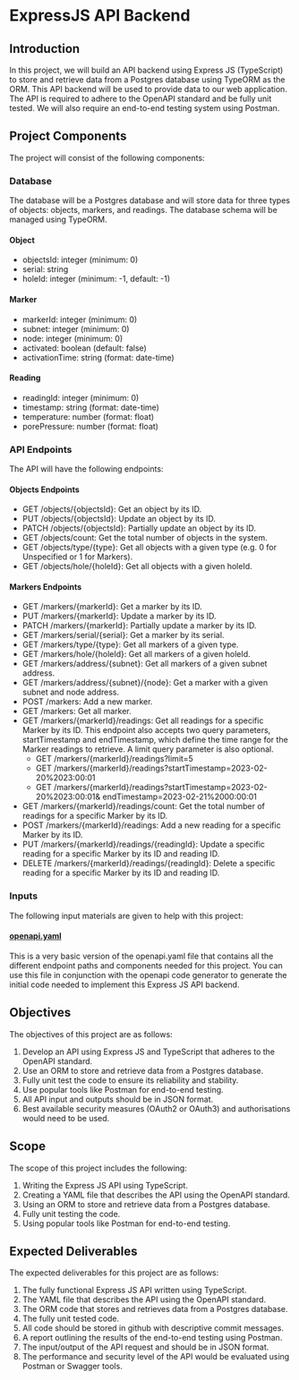 # ExpressJS API Backend

## Introduction
In this project, we will build an API backend using Express JS (TypeScript) to store and retrieve data from a Postgres database using TypeORM as the ORM. This API backend will be used to provide data to our web application. The API is required to adhere to the OpenAPI standard and be fully unit tested. We will also require an end-to-end testing system using Postman.

## Project Components
The project will consist of the following components:
### Database
The database will be a Postgres database and will store data for three types of objects: objects, markers, and readings. The database schema will be managed using TypeORM.
#### Object
- objectsId: integer (minimum: 0)
- serial: string
- holeId: integer (minimum: -1, default: -1)
#### Marker
- markerId: integer (minimum: 0)
- subnet: integer (minimum: 0)
- node: integer (minimum: 0)
- activated: boolean (default: false)
- activationTime: string (format: date-time)
#### Reading
- readingId: integer (minimum: 0)
- timestamp: string (format: date-time)
- temperature: number (format: float)
- porePressure: number (format: float)
### API Endpoints
The API will have the following endpoints:
#### Objects Endpoints
- GET /objects/{objectsId}: Get an object by its ID.
- PUT /objects/{objectsId}: Update an object by its ID.
- PATCH /objects/{objectsId}: Partially update an object by its ID.
- GET /objects/count: Get the total number of objects in the system.
- GET /objects/type/{type}: Get all objects with a given type (e.g. 0 for Unspecified or 1 for Markers).
- GET /objects/hole/{holeId}: Get all objects with a given holeId.
#### Markers Endpoints
- GET /markers/{markerId}: Get a marker by its ID.
- PUT /markers/{markerId}: Update a marker by its ID.
- PATCH /markers/{markerId}: Partially update a marker by its ID.
- GET /markers/serial/{serial}: Get a marker by its serial.
- GET /markers/type/{type}: Get all markers of a given type.
- GET /markers/hole/{holeId}: Get all markers of a given holeId.
- GET /markers/address/{subnet}: Get all markers of a given subnet address.
- GET /markers/address/{subnet}/{node}: Get a marker with a given subnet and node address.
- POST /markers: Add a new marker.
- GET /markers: Get all marker.
- GET /markers/{markerId}/readings: Get all readings for a specific Marker by its ID. This endpoint also accepts two query parameters, startTimestamp and endTimestamp, which define the time range for the Marker readings to retrieve. A limit query parameter is also optional.
  - GET /markers/{markerId}/readings?limit=5
  - GET /markers/{markerId}/readings?startTimestamp=2023-02-20%2023:00:01
  - GET /markers/{markerId}/readings?startTimestamp=2023-02-20%2023:00:01& endTimestamp=2023-02-21%2000:00:01
- GET /markers/{markerId}/readings/count: Get the total number of readings for a specific Marker by its ID.
- POST /markers/{markerId}/readings: Add a new reading for a specific Marker by its ID.
- PUT /markers/{markerId}/readings/{readingId}: Update a specific reading for a specific Marker by its ID and reading ID.
- DELETE /markers/{markerId}/readings/{readingId}: Delete a specific reading for a specific Marker by its ID and reading ID.
### Inputs
The following input materials are given to help with this project:
#### [openapi.yaml](./openapi.yaml)
This is a very basic version of the openapi.yaml file that contains all the different endpoint paths and components needed for this project. You can use this file in conjunction with the openapi code generator to generate the initial code needed to implement this Express JS API backend.
## Objectives
The objectives of this project are as follows:
1.	Develop an API using Express JS and TypeScript that adheres to the OpenAPI standard.
2.	Use an ORM to store and retrieve data from a Postgres database.
3.	Fully unit test the code to ensure its reliability and stability.
4.	Use popular tools like Postman for end-to-end testing.
5.	All API input and outputs should be in JSON format.
6.	Best available security measures (OAuth2 or OAuth3) and authorisations would need to be used.
## Scope
The scope of this project includes the following:
1.	Writing the Express JS API using TypeScript.
2.	Creating a YAML file that describes the API using the OpenAPI standard.
3.	Using an ORM to store and retrieve data from a Postgres database.
4.	Fully unit testing the code.
5.	Using popular tools like Postman for end-to-end testing.
## Expected Deliverables
The expected deliverables for this project are as follows:
1.	The fully functional Express JS API written using TypeScript.
2.	The YAML file that describes the API using the OpenAPI standard.
3.	The ORM code that stores and retrieves data from a Postgres database.
4.	The fully unit tested code.
5.	All code should be stored in github with descriptive commit messages.
6.	A report outlining the results of the end-to-end testing using Postman.
7.	The input/output of the API request and should be in JSON format.
8.	The performance and security level of the API would be evaluated using Postman or Swagger tools. 
